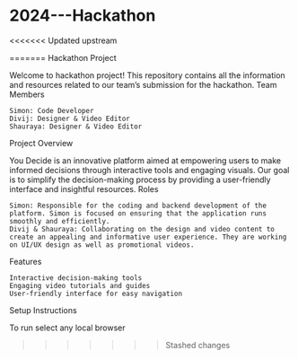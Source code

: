 # 2024---Hackathon
<<<<<<< Updated upstream

=======
Hackathon Project

Welcome to hackathon project! This repository contains all the information and resources related to our team’s submission for the hackathon.
Team Members

    Simon: Code Developer
    Divij: Designer & Video Editor
    Shauraya: Designer & Video Editor

Project Overview

You Decide is an innovative platform aimed at empowering users to make informed decisions through interactive tools and engaging visuals. Our goal is to simplify the decision-making process by providing a user-friendly interface and insightful resources.
Roles

    Simon: Responsible for the coding and backend development of the platform. Simon is focused on ensuring that the application runs smoothly and efficiently.
    Divij & Shauraya: Collaborating on the design and video content to create an appealing and informative user experience. They are working on UI/UX design as well as promotional videos.

Features

    Interactive decision-making tools
    Engaging video tutorials and guides
    User-friendly interface for easy navigation

Setup Instructions

To run select any local browser
>>>>>>> Stashed changes